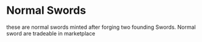 # Normal Swords

these are normal swords minted after forging two founding Swords. Normal sword are tradeable in marketplace
